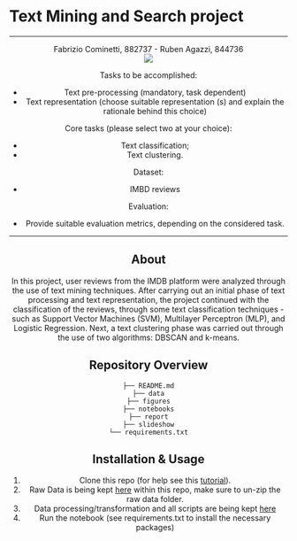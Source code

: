 # Text Mining and Search project

---

<center>Fabrizio Cominetti, 882737 - Ruben Agazzi, 844736<center>

<img src="[logo](/unimib-green.png)">

Tasks to be accomplished:
- Text pre-processing (mandatory, task dependent)
- Text representation (choose suitable representation (s) and explain the rationale behind this choice)

Core tasks (please select two at your choice):
- Text classification;
- Text clustering.

Dataset:
- IMBD reviews

Evaluation:
- Provide suitable evaluation metrics, depending on the considered task.

---

## About

In this project, user reviews from the IMDB platform were analyzed through the use of text mining techniques. After carrying out an initial phase of text processing and text representation, the project continued with the classification of the reviews, through some text classification techniques - such as Support Vector Machines (SVM), Multilayer Perceptron (MLP), and Logistic Regression. Next, a text clustering phase was carried out through the use of two algorithms: DBSCAN and k-means.

## Repository Overview

```
├── README.md
├── data
├── figures
├── notebooks
├── report
├── slideshow
└── requirements.txt
```

## Installation & Usage

1. Clone this repo (for help see this [tutorial](https://help.github.com/articles/cloning-a-repository/)).
2. Raw Data is being kept [here](/data/raw/) within this repo, make sure to un-zip the raw data folder.
3. Data processing/transformation and all scripts are being kept [here](/notebooks/)
4. Run the notebook (see requirements.txt to install the necessary packages)